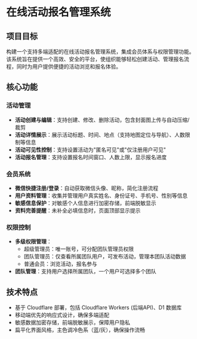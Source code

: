 # 在线活动报名管理系统

## 项目目标

构建一个支持多端适配的在线活动报名管理系统，集成会员体系与权限管理功能。该系统旨在提供一个高效、安全的平台，使组织能够轻松创建活动、管理报名流程，同时为用户提供便捷的活动浏览和报名体验。

## 核心功能

### 活动管理
- **活动创建与编辑**：支持创建、修改、删除活动，包含封面图上传与自动压缩/裁剪
- **活动详情展示**：展示活动标题、时间、地点（支持地图定位与导航）、人数限制等信息
- **活动可见性控制**：支持设置活动为"匿名可见"或"仅注册用户可见"
- **活动报名管理**：支持设置报名时间窗口、人数上限，显示报名进度

### 会员系统
- **微信快捷注册/登录**：自动获取微信头像、昵称，简化注册流程
- **用户资料管理**：收集并管理用户真实姓名、身份证号、手机号、性别等信息
- **敏感信息保护**：对敏感个人信息进行加密存储，前端脱敏显示
- **资料完善提醒**：未补全必填信息时，页面顶部显示提示

### 权限控制
- **多级权限管理**：
  - 超级管理员：唯一账号，可分配团队管理员权限
  - 团队管理员：仅查看所属团队用户，可发布活动，管理本团队活动数据
  - 普通会员：浏览活动，报名参与
- **团队管理**：支持用户选择所属团队，一个用户可选择多个团队

## 技术特点
- 基于 Cloudflare 部署，包括 Cloudflare Workers (后端API)、D1 数据库
- 移动端优先的响应式设计，确保多端适配
- 敏感数据加密存储，前端脱敏展示，保障用户隐私
- 扁平化界面风格，主色调冷色系（蓝/灰），确保操作流畅
